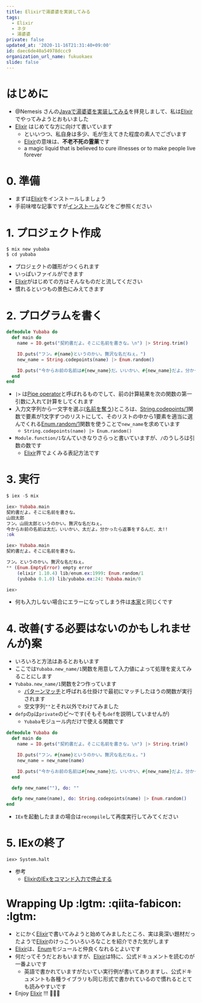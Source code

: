 ```yaml
---
title: Elixirで湯婆婆を実装してみる
tags:
  - Elixir
  - ネタ
  - 湯婆婆
private: false
updated_at: '2020-11-16T21:31:40+09:00'
id: daec6de40a54978dccc9
organization_url_name: fukuokaex
slide: false
---
```

# はじめに
- @Nemesis さんの[Javaで湯婆婆を実装してみる](https://qiita.com/Nemesis/items/c7192a7c510788d2cba2)を拝見しまして、私は[Elixir](https://elixir-lang.org/)でやってみようとおもいました
- [Elixir](https://elixir-lang.org/) はじめてな方に向けて書いています
    - といいつつ、私自身は多少、毛が生えてきた程度の素人でございます
    - [Elixir](https://elixir-lang.org/)の意味は、**不老不死の霊薬**です
    - a magic liquid that is believed to cure illnesses or to make people live forever

# 0. 準備
- まずは[Elixir](https://elixir-lang.org/)をインストールしましょう
- 手前味噌な記事ですが[インストール](https://qiita.com/torifukukaiou/items/d04d0273749c41eb50af#0-%E3%82%A4%E3%83%B3%E3%82%B9%E3%83%88%E3%83%BC%E3%83%AB)などをご参照ください

# 1. プロジェクト作成

```
$ mix new yubaba
$ cd yubaba
```

- プロジェクトの雛形がつくられます
- いっぱいファイルができます
- [Elixir](https://elixir-lang.org/)がはじめての方はそんなものだと流してください
- 慣れるといつもの景色にみえてきます


# 2. プログラムを書く

```elixir:lib/yubaba.ex
defmodule Yubaba do
  def main do
    name = IO.gets("契約書だよ。そこに名前を書きな。\n") |> String.trim()

    IO.puts("フン。#{name}というのかい。贅沢な名だねぇ。")
    new_name = String.codepoints(name) |> Enum.random()

    IO.puts("今からお前の名前は#{new_name}だ。いいかい、#{new_name}だよ。分かったら返事をするんだ、#{new_name}!!")
  end
end
```

- `|>` は[Pipe operator](https://hexdocs.pm/elixir/Kernel.html#%7C%3E/2)と呼ばれるものでして、前の計算結果を次の関数の第一引数に入れて計算をしてくれます
- 入力文字列から一文字を選ぶ([名前を奪う](https://qiita.com/Nemesis/items/c7192a7c510788d2cba2#%E5%90%8D%E5%89%8D%E3%82%92%E5%A5%AA%E3%81%86))ところは、[String.codepoints/1](https://hexdocs.pm/elixir/String.html#codepoints/1)関数で要素が1文字ずつのリストにして、そのリストの中から1要素を適当に選んでくれる[Enum.random/1](https://hexdocs.pm/elixir/Enum.html#random/1)関数を使うことで`new_name`を求めています
    - `String.codepoints(name) |> Enum.random()`
- `Module.function/1`なんていきなりさらっと書いていますが、`/`のうしろは引数の数です
    - [Elixir](https://elixir-lang.org/)界でよくみる表記方法です

# 3. 実行

```elixir
$ iex -S mix

iex> Yubaba.main
契約書だよ。そこに名前を書きな。
山田太郎
フン。山田太郎というのかい。贅沢な名だねぇ。
今からお前の名前は太だ。いいかい、太だよ。分かったら返事をするんだ、太!!
:ok

iex> Yubaba.main
契約書だよ。そこに名前を書きな。

フン。というのかい。贅沢な名だねぇ。
** (Enum.EmptyError) empty error
    (elixir 1.10.4) lib/enum.ex:1999: Enum.random/1
    (yubaba 0.1.0) lib/yubaba.ex:24: Yubaba.main/0

iex> 
```

- 何も入力しない場合にエラーになってしまう件は[本家](https://qiita.com/Nemesis/items/c7192a7c510788d2cba2)と同じくです

# 4. 改善(する必要はないのかもしれませんが)案

- いろいろと方法はあるとおもいます
- ここでは`Yubaba.new_name/1`関数を用意して入力値によって処理を変えてみることにします
- `Yubaba.new_name/1`関数を2つ作っています
    - [パターンマッチ](https://elixir-lang.org/getting-started/pattern-matching.html)と呼ばれる仕掛けで最初にマッチしたほうの関数が実行されます
    - 空文字列`""`とそれ以外でわけてみました
- `defp`の`p`は`private`のピ〜です(そもそも`def`を説明していませんが)
    - `Yubaba`モジュール内だけで使える関数です

```elixir:lib/yubaba.ex
defmodule Yubaba do
  def main do
    name = IO.gets("契約書だよ。そこに名前を書きな。\n") |> String.trim()

    IO.puts("フン。#{name}というのかい。贅沢な名だねぇ。")
    new_name = new_name(name)

    IO.puts("今からお前の名前は#{new_name}だ。いいかい、#{new_name}だよ。分かったら返事をするんだ、#{new_name}!!")
  end

  defp new_name(""), do: ""

  defp new_name(name), do: String.codepoints(name) |> Enum.random()
end
```

- `IEx`を起動したままの場合は`recompile`して再度実行してみてください

# 5. IExの終了

```
iex> System.halt
```

- 参考
    - [ElixirのIExをコマンド入力で停止する](https://qiita.com/im_miolab/items/22d725a77ba3ea3a3513)

# Wrapping Up :lgtm: :qiita-fabicon: :lgtm:
- とにかく[Elixir](https://elixir-lang.org/)で書いてみようと始めてみましたところ、実は奥深い題材だったようで[Elixir](https://elixir-lang.org/)のけっこういろいろなことを紹介できた気がします
- [Elixir](https://elixir-lang.org/)は、[Enum](https://hexdocs.pm/elixir/Enum.html#content)モジュールと仲良くなれるとよいです
- 何だってそうだとおもいますが、[Elixir](https://elixir-lang.org/)は特に、公式ドキュメントを読むのが一番よいです
    - 英語で書かれていますがたいてい実行例が書いてありますし、公式ドキュメントも各種ライブラリも同じ形式で書かれているので慣れるととても読みやすいです
- Enjoy [Elixir](https://elixir-lang.org/) !!! :rocket::rocket::rocket: 
